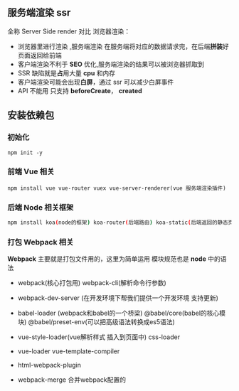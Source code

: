 ## 服务端渲染 ssr
全称 Server Side render
对比 浏览器渲染：
- 浏览器里进行渲染 ,服务端渲染 在服务端将对应的数据请求完，在后端**拼装**好页面返回给前端 
- 客户端渲染不利于 **SEO** 优化,服务端渲染的结果可以被浏览器抓取到
- SSR 缺陷就是**占**用大量 **cpu** 和内存
- 客户端渲染可能会出现**白屏**，通过 ssr 可以减少白屏事件
- API 不能用 只支持 **beforeCreate**， **created**

## 安装依赖包
### 初始化
```shell
npm init -y
```
### 前端 Vue 相关
```shell
npm install vue vue-router vuex vue-server-renderer(vue 服务端渲染插件)
```

### 后端 Node 相关框架
```bash
npm install koa(node的框架) koa-router(后端路由) koa-static(后端返回的静态页面)
```

### 打包 Webpack 相关
**Webpack** 主要就是打包文件用的，这里为简单运用
模块规范也是 **node** 中的语法

- webpack(核心打包用) webpack-cli(解析命令行参数)
- webpack-dev-server (在开发环境下帮我们提供一个开发环境 支持更新)
- babel-loader (webpack和babel的一个桥梁) @babel/core(babel的核心模块) @babel/preset-env(可以把高级语法转换成es5语法)
- vue-style-loader(vue解析样式 插入到页面中) css-loader
- vue-loader vue-template-compiler
- html-webpack-plugin

- webpack-merge 合并webpack配置的